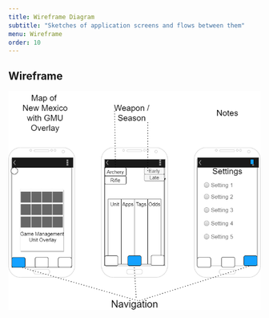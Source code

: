 ```yaml
---
title: Wireframe Diagram
subtitle: "Sketches of application screens and flows between them"
menu: Wireframe
order: 10
---
```


## Wireframe 


[![Top Tag Wireframe](img/wireframe.png)](pdf/wireframe.pdf)


